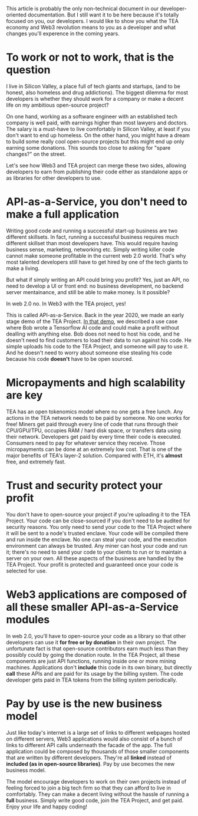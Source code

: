 This article is probably the only non-technical document in our developer-oriented documentation. But I still want it to be here because it's totally focused on you, our developers. I would like to show you what the TEA economy and Web3 revolution means to you as a developer and what changes you'll experence in the coming years.

# To work or not to work, that is the question
I live in Silicon Valley, a place full of tech giants and startups, (and to be honest, also homeless and drug addictions). The biggest dilemma for most developers is whether they should work for a company or make a decent life on my ambitious open-source project? 

On one hand, working as a software engineer with an established tech company is well paid, with earnings higher than most lawyers and doctors. The salary is a must-have to live comfortably in Silicon Valley, at least if you don't want to end up homeless. On the other hand, you might have a dream to build some really cool open-source projects but this might end up only earning some donations. This sounds too close to asking for "spare changes?" on the street.

Let's see how Web3 and TEA project can merge these two sides, allowing developers to earn from publishing their code either as standalone apps or as libraries for other developers to use.

# API-as-a-Service, you don't need to make a full application
Writing good code and running a successful start-up business are two different skillsets. In fact, running a successful business requires much different skillset than most developers have. This would require having business sense, marketing, networking etc. Simply writing killer code cannot make someone profitable in the current web 2.0 world. That's why most talented developers still have to get hired by one of the tech giants to make a living. 

But what if simply writing an API could bring you profit? Yes, just an API, no need to develop a UI or front end: no business development, no backend server mentainance, and still be able to make money. Is it possible?

In web 2.0 no. In Web3 with the TEA project, yes!

This is called API-as-a-Service. Back in the year 2020, we made an early stage demo of the TEA Project. [In that demo](https://youtu.be/6GYwrITSfJo), we described a use case where Bob wrote a Tensorflow AI code and could make a profit without dealling with anything else. Bob does not need to host his code, and he doesn't need to find customers to load their data to run against his code. He simple uploads his code to the TEA Project, and someone will pay to use it. And he doesn't need to worry about someone else stealing his code because his code **doesn't** have to be open sourced. 

# Micropayments and high scalability are key
TEA has an open tokenomics model where no one gets a free lunch. Any actions in the TEA network needs to be paid by someone. No one works for free! Miners get paid through every line of code that runs through their CPU/GPU/TPU, occupies RAM / hard disk space, or transfers data using their network. Developers get paid by every time their code is executed. Consumers need to pay for whatever service they receive. Those micropayments can be done at an extremely low cost. That is one of the major benefits of TEA's layer-2 solution. Compared with ETH, it's **almost** free, and extremely fast.

# Trust and security protect your profit
You don't have to open-source your project if you're uploading it to the TEA Project. Your code can be close-sourced if you don't need to be audited for security reasons. You only need to send your code to the TEA Project where it will be sent to a node's trusted enclave. Your code will be compiled there and run inside the enclave. No one can steal your code, and the execution environment can always be trusted. Any miner can host your code and run it; there's no need to send your code to your clients to run or to maintain a server on your own. All these aspects of the business are handled by the TEA Project. Your profit is protected and guaranteed once your code is selected for use.

# Web3 applications are composed of all these smaller API-as-a-Service modules
In web 2.0, you'll have to open-source your code as a library so that other developers can use it **for free or by donation** in their own project. The unfortunate fact is that open-source contributors earn much less than they possibly could by going the donation route. In the TEA Project, all these components are just API functions, running inside one or more mining machines. Applications don't **include** this code in its own binary, but directly **call** these APIs and are paid for its usage by the billing system. The code developer gets paid in TEA tokens from the billing system periodically. 

# Pay by use is the new business model
Just like today's internet is a large set of links to different webpages hosted on different servers, Web3 applications would also consist of a bunch of links to different API calls underneath the facade of the app. The full application could be composed by thousands of those smaller components that are written by different developers. They're all **linked** instead of **included (as in open-source libraries)**.  Pay by use becomes the new business model. 

The model encourage developers to work on their own projects instead of feeling forced to join a big tech firm so that they can afford to live in comfortably. They can make a decent living without the hassle of running a **full** business. Simply write good code, join the TEA Project, and get paid. Enjoy your life and happy coding!





